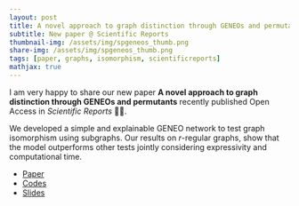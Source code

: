 ```yaml
---
layout: post
title: A novel approach to graph distinction through GENEOs and permutants
subtitle: New paper @ Scientific Reports
thumbnail-img: /assets/img/spgeneos_thumb.png
share-img: /assets/img/spgeneos_thumb.png
tags: [paper, graphs, isomorphism, scientificreports]
mathjax: true
---
```


I am very happy to share our new paper **A novel approach to graph distinction through GENEOs and permutants** recently published Open Access in *Scientific Reports* :tada::tada:.

We developed a simple and explainable GENEO network to test graph isomorphism using subgraphs. Our results on $r$-regular graphs, show that the model outperforms other tests jointly considering expressivity and computational time.

- [Paper](https://www.nature.com/articles/s41598-025-90152-7)
- [Codes](https://github.com/jb-sharp/spgeneos)
- [Slides]()
